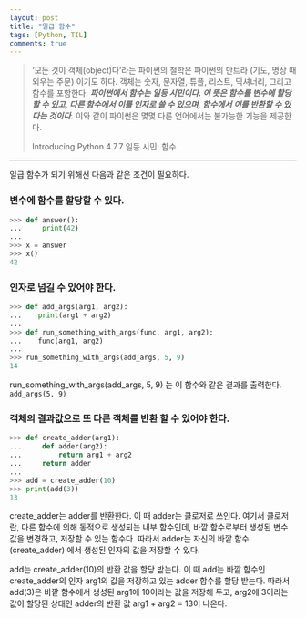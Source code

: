 ```yaml
---
layout: post
title: "일급 함수"
tags: [Python, TIL]
comments: true
---
```


> ‘모든 것이 객체(object)다’라는 파이썬의 철학은 파이썬의 만트라 (기도, 명상 때 외우는 주문) 이기도 하다. 객체는 숫자, 문자열, 튜플, 리스트, 딕셔너리, 그리고 함수를 포함한다. _**파이썬에서 함수는 일등 시민이다. 이 뜻은 함수를 변수에 할당할 수 있고, 다른 함수에서 이를 인자로 쓸 수 있으며, 함수에서 이를 반환할 수 있다는 것이다.**_ 이와 같이 파이썬은 몇몇 다른 언어에서는 불가능한 기능을 제공한다.  
>   
> Introducing Python 4.7.7 일등 시민: 함수

- - -

일급 함수가 되기 위해선 다음과 같은 조건이 필요하다.

### 변수에 함수를 할당할 수 있다.
```python
>>> def answer():
...     print(42)
...
>>> x = answer
>>> x()
42
```

### 인자로 넘길 수 있어야 한다.
```python
>>> def add_args(arg1, arg2):
...    print(arg1 + arg2)
...
>>> def run_something_with_args(func, arg1, arg2):
...    func(arg1, arg2)
...
>>> run_something_with_args(add_args, 5, 9)
14
```

run_something_with_args(add_args, 5, 9) 는 이 함수와 같은 결과를 출력한다.  
`add_args(5, 9)`

### 객체의 결과값으로 또 다른 객체를 반환 할 수 있어야 한다.
```python
>>> def create_adder(arg1):
...     def adder(arg2):
...         return arg1 + arg2
...     return adder
...
>>> add = create_adder(10)
>>> print(add(3))
13
```

create_adder는 adder를 반환한다. 이 때 adder는 클로저로 쓰인다. 여기서 클로저란, 다른 함수에 의해 동적으로 생성되는 내부 함수인데, 바깥 함수로부터 생성된 변수 값을 변경하고, 저장할 수 있는 함수다. 따라서 adder는 자신의 바깥 함수(create_adder) 에서 생성된 인자의 값을 저장할 수 있다.

add는 create_adder(10)의 반환 값을 할당 받는다. 이 때 add는 바깥 함수인 create_adder의 인자 arg1의 값을 저장하고 있는 adder 함수를 할당 받는다. 따라서 add(3)은 바깥 함수에서 생성된 arg1에 10이라는 값을 저장해 두고, arg2에 3이라는 값이 할당된 상태인 adder의 반환 값 arg1 + arg2 = 13이 나온다.
